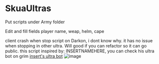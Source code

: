 # SkuaUltras
Put scripts under Army folder

Edit and fill fields player name, weap, helm, cape

client crash when stop script on Darkon, i dont know why. it has no issue when stopping in other ultra.
Will good if you can refactor so it can go public.
this script inspired by: INSERTNAMEHERE, you can check his ultra bot on grim [insert's ultra bot](https://github.com/InsertMameHere/InsertGbotHere/blob/main/ULTRAS%20-%20INSERTNAMEHERE.gbot)
![image](https://github.com/letsssgoo/SkuaUltras/assets/164711032/c10e38ed-8bcf-4f5c-84cc-05d1f83c83e3)
